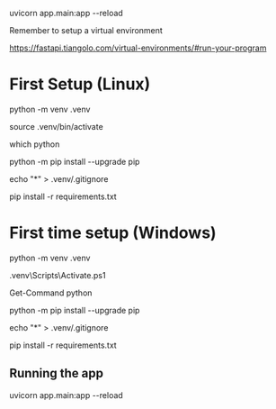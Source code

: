 uvicorn app.main:app --reload

Remember to setup a virtual environment

https://fastapi.tiangolo.com/virtual-environments/#run-your-program

# First Setup (Linux)
python -m venv .venv

source .venv/bin/activate

which python

python -m pip install --upgrade pip

echo "*" > .venv/.gitignore

pip install -r requirements.txt

# First time setup (Windows)

python -m venv .venv

.venv\Scripts\Activate.ps1

Get-Command python

python -m pip install --upgrade pip

echo "*" > .venv/.gitignore

pip install -r requirements.txt

## Running the app

uvicorn app.main:app --reload